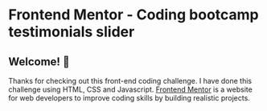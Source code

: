 # Frontend Mentor - Coding bootcamp testimonials slider
## Welcome! 👋

Thanks for checking out this front-end coding challenge.
I have done this challenge using HTML, CSS and Javascript.
[Frontend Mentor](https://www.frontendmentor.io) is a website for web developers to  improve coding skills by building realistic projects.




